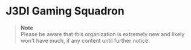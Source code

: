# J3DI Gaming Squadron

> __Note__<br />
> Please be aware that this organization is extremely new and likely won't have much, if any content until further notice.
